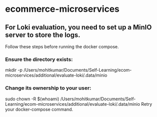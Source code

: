 # ecommerce-microservices

## For Loki evaluation, you need to set up a MinIO server to store the logs. 
Follow these steps before running the docker compose.
### Ensure the directory exists:
mkdir -p /Users/mohitkumar/Documents/Self-Learning/ecom-microservices/additional/evaluate-loki/.data/minio
### Change its ownership to your user:
sudo chown -R $(whoami) /Users/mohitkumar/Documents/Self-Learning/ecom-microservices/additional/evaluate-loki/.data/minio
Retry your docker-compose command.
